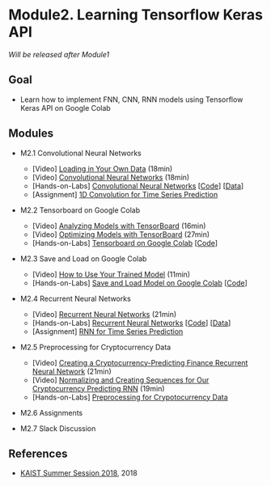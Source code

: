 # Module2. Learning Tensorflow Keras API

*Will be released after Module1*

## Goal
- Learn how to implement FNN, CNN, RNN models using Tensorflow Keras API on Google Colab 

## Modules
- M2.1 Convolutional Neural Networks
    - [Video] [Loading in Your Own Data](https://pythonprogramming.net/loading-custom-data-deep-learning-python-tensorflow-keras/) (18min)
    - [Video] [Convolutional Neural Networks](https://pythonprogramming.net/convolutional-neural-network-deep-learning-python-tensorflow-keras/) (18min)
    - [Hands-on-Labs] [Convolutional Neural Networks](https://drive.google.com/open?id=1NwhuSstEnyVsFlwBVRoP_OY-b4M5Wu9p) [[Code](https://colab.research.google.com/drive/1qKSNVWgBkqi7S4KL-pTnbBawmv7hT2fP)] [[Data](https://drive.google.com/open?id=1BKr22YQKb-AcsgBOJQevQOCLpgyWMFZe)]
    - [Assignment] [1D Convolution for Time Series Prediction]()

- M2.2 Tensorboard on Google Colab
    - [Video] [Analyzing Models with TensorBoard](https://pythonprogramming.net/loading-custom-data-deep-learning-python-tensorflow-keras/) (16min)
    - [Video] [Optimizing Models with TensorBoard](https://pythonprogramming.net/tensorboard-optimizing-models-deep-learning-python-tensorflow-keras/) (27min)
    - [Hands-on-Labs] [Tensorboard on Google Colab](https://drive.google.com/open?id=10bA1Jm8IMQa9apUfVCJRojhQqNjYLFzm) [[Code](https://colab.research.google.com/drive/1a4FunGwLD3uV3q2lI8fAihBZ9LYWGGfU)]

- M2.3 Save and Load on Google Colab
    - [Video] [How to Use Your Trained Model](https://pythonprogramming.net/using-trained-model-deep-learning-python-tensorflow-keras/) (11min)
    - [Hands-on-Labs] [Save and Load Model on Google Colab](https://drive.google.com/open?id=1muLG88n3NdHi53El7Jg1sjtL0Zj9Vfi7) [[Code](https://colab.research.google.com/drive/1x4EgYUnFvJicga8AllR1QjT8QP3lXocE)]

- M2.4 Recurrent Neural Networks
    - [Video] [Recurrent Neural Networks](https://pythonprogramming.net/recurrent-neural-network-deep-learning-python-tensorflow-keras/) (21min)
    - [Hands-on-Labs] [Recurrent Neural Networks]() [[Code]()] [[Data](https://drive.google.com/open?id=1thjGhgnAm5k1zuSiWhGmlUJzBXM3IECi)]
    - [Assignment] [RNN for Time Series Prediction]()

- M2.5 Preprocessing for Cryptocurrency Data
    - [Video] [Creating a Cryptocurrency-Predicting Finance Recurrent Neural Network](https://pythonprogramming.net/cryptocurrency-recurrent-neural-network-deep-learning-python-tensorflow-keras/) (21min)
    - [Video] [Normalizing and Creating Sequences for Our Cryptocurrency Predicting RNN](https://pythonprogramming.net/normalizing-sequences-deep-learning-python-tensorflow-keras/) (19min)
    - [Hands-on-Labs] [Preprocessing for Crypotocurrency Data]()

- M2.6 Assignments

- M2.7 Slack Discussion

## References
- [KAIST Summer Session 2018](https://sites.google.com/view/kaist-mis-session2018), 2018
